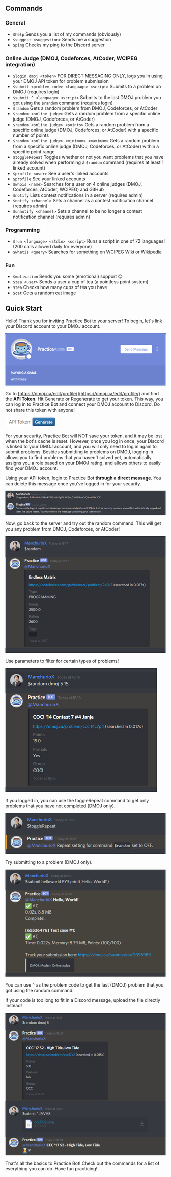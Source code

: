 ## Commands
### General
 - `$help` Sends you a list of my commands (obviously)
 - `$suggest <suggestion>` Sends me a suggestion
 - `$ping` Checks my ping to the Discord server
### Online Judge (DMOJ, Codeforces, AtCoder, WCIPEG integration)
 - `$login dmoj <token>` FOR DIRECT MESSAGING ONLY, logs you in using your DMOJ API token for problem submission
 - `$submit <problem-code> <language> <script>` Submits to a problem on DMOJ (requires login)
 - `$submit ^ <language> <script>` Submits to the last DMOJ problem you got using the `$random` command (requires login)
 - `$random` Gets a random problem from DMOJ, Codeforces, or AtCoder
 - `$random <online judge>` Gets a random problem from a specific online judge (DMOJ, Codeforces, or AtCoder)
 - `$random <online judge> <points>` Gets a random problem from a specific online judge (DMOJ, Codeforces, or AtCoder) with a specific number of points
 - `$random <online judge> <minimum> <maximum>` Gets a random problem from a specific online judge (DMOJ, Codeforces, or AtCoder) within a specific point range
 - `$toggleRepeat` Toggles whether or not you want problems that you have already solved when performing a `$random` command (requires at least 1 linked account)
 - `$profile <user>` See a user's linked accounts
 - `$profile` See your linked accounts
 - `$whois <name>` Searches for a user on 4 online judges (DMOJ, Codeforces, AtCoder, WCIPEG) and GitHub
 - `$notify` Lists contest notifications in a server (requires admin)
 - `$notify <channel>` Sets a channel as a contest notification channel (requires admin)
 - `$unnotify <channel>` Sets a channel to be no longer a contest notification channel (requires admin)
 ### Programming
 - `$run <language> <stdin> <script>` Runs a script in one of 72 languages! (200 calls allowed daily for everyone)
 - `$whatis <query>` Searches for something on WCIPEG Wiki or Wikipedia
 ### Fun
 - `$motivation` Sends you some (emotional) support 😊
 - `$tea <user>` Sends a user a cup of tea (a pointless point system)
 - `$tea` Checks how many cups of tea you have
 - `$cat` Gets a random cat image

## Quick Start
Hello! Thank you for inviting Practice Bot to your server! To begin, let's link your Discord account to your DMOJ account.
 
![Step 1](screenshots/step1.PNG)

Go to [https://dmoj.ca/edit/profile/](https://dmoj.ca/edit/profile/) and find the **API Token**. Hit Generate or Regenerate to get your token. This way, you can log in to Practice Bot and connect your DMOJ account to Discord. Do not share this token with anyone! 

![Token](screenshots/apitoken.PNG)

For your security, Practice Bot will NOT save your token, and it may be lost when the bot's cache is reset. However, once you log in once, your Discord is linked to your DMOJ account, and you will only need to log in again to submit problems. Besides submitting to problems on DMOJ, logging in allows you to find problems that you haven't solved yet, automatically assigns you a role based on your DMOJ rating, and allows others to easily find your DMOJ account.

Using your API token, login to Practice Bot **through a direct message**. You can delete this message once you've logged in for your security.

![Step 2](screenshots/step2.PNG)

Now, go back to the server and try out the random command. This will get you any problem from DMOJ, Codeforces, or AtCoder!

![Step 3](screenshots/step3.PNG)

Use parameters to filter for certain types of problems!

![Step 4](screenshots/step4.PNG)

If you logged in, you can use the toggleRepeat command to get only problems that you have not completed (DMOJ only).

![Step 5](screenshots/step5.PNG)

Try submitting to a problem (DMOJ only).

![Step 6](screenshots/step6.PNG)

You can use `^` as the problem code to get the last (DMOJ) problem that you got using the random command.

If your code is too long to fit in a Discord message, upload the file directly instead!

![Step 7](screenshots/step7.PNG)

That's all the basics to Practice Bot! Check out the commands for a list of everything you can do. Have fun practicing!
